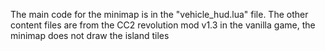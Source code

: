 The main code for the minimap is in the "vehicle_hud.lua" file. 
The other content files are from the CC2 revolution mod v1.3
in the vanilla game, the minimap does not draw the island tiles
